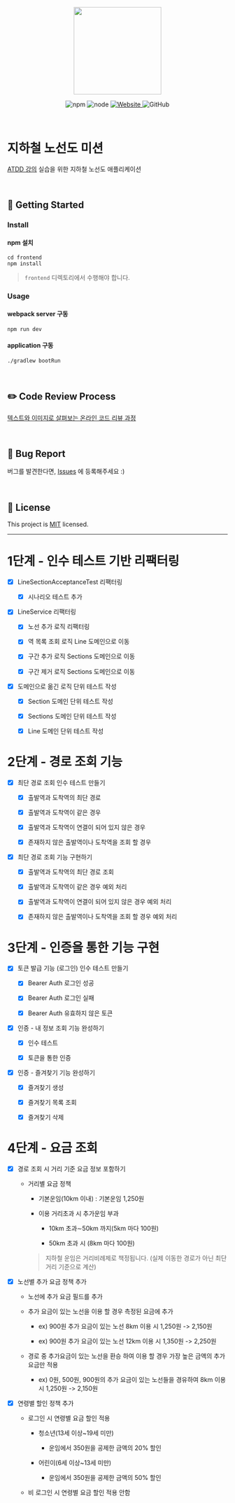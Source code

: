 <p align="center">
    <img width="200px;" src="https://raw.githubusercontent.com/woowacourse/atdd-subway-admin-frontend/master/images/main_logo.png"/>
</p>
<p align="center">
  <img alt="npm" src="https://img.shields.io/badge/npm-%3E%3D%205.5.0-blue">
  <img alt="node" src="https://img.shields.io/badge/node-%3E%3D%209.3.0-blue">
  <a href="https://edu.nextstep.camp/c/R89PYi5H" alt="nextstep atdd">
    <img alt="Website" src="https://img.shields.io/website?url=https%3A%2F%2Fedu.nextstep.camp%2Fc%2FR89PYi5H">
  </a>
  <img alt="GitHub" src="https://img.shields.io/github/license/next-step/atdd-subway-service">
</p>

<br>

# 지하철 노선도 미션
[ATDD 강의](https://edu.nextstep.camp/c/R89PYi5H) 실습을 위한 지하철 노선도 애플리케이션

<br>

## 🚀 Getting Started

### Install
#### npm 설치
```
cd frontend
npm install
```
> `frontend` 디렉토리에서 수행해야 합니다.

### Usage
#### webpack server 구동
```
npm run dev
```
#### application 구동
```
./gradlew bootRun
```
<br>

## ✏️ Code Review Process
[텍스트와 이미지로 살펴보는 온라인 코드 리뷰 과정](https://github.com/next-step/nextstep-docs/tree/master/codereview)

<br>

## 🐞 Bug Report

버그를 발견한다면, [Issues](https://github.com/next-step/atdd-subway-service/issues) 에 등록해주세요 :)

<br>

## 📝 License

This project is [MIT](https://github.com/next-step/atdd-subway-service/blob/master/LICENSE.md) licensed.

---

# 1단계 - 인수 테스트 기반 리팩터링

- [x] LineSectionAcceptanceTest 리팩터링

    - [x] 시나리오 테스트 추가

- [x] LineService 리팩터링

    - [x] 노선 추가 로직 리팩터링

    - [x] 역 목록 조회 로직 Line 도메인으로 이동

    - [x] 구간 추가 로직 Sections 도메인으로 이동

    - [x] 구간 제거 로직 Sections 도메인으로 이동

- [x] 도메인으로 옮긴 로직 단위 테스트 작성

    - [x] Section 도메인 단위 테스트 작성

    - [x] Sections 도메인 단위 테스트 작성

    - [x] Line 도메인 단위 테스트 작성


# 2단계 - 경로 조회 기능

- [x] 최단 경로 조회 인수 테스트 만들기

    - [x] 출발역과 도착역의 최단 경로

    - [x] 출발역과 도착역이 같은 경우

    - [x] 출발역과 도착역이 연결이 되어 있지 않은 경우

    - [x] 존재하지 않은 출발역이나 도착역을 조회 할 경우

- [x] 최단 경로 조회 기능 구현하기

    - [x] 출발역과 도착역의 최단 경로 조회

    - [x] 출발역과 도착역이 같은 경우 예외 처리

    - [x] 출발역과 도착역이 연결이 되어 있지 않은 경우 예외 처리

    - [x] 존재하지 않은 출발역이나 도착역을 조회 할 경우 예외 처리

# 3단계 - 인증을 통한 기능 구현

- [x] 토큰 발급 기능 (로그인) 인수 테스트 만들기

    - [x] Bearer Auth 로그인 성공

    - [x] Bearer Auth 로그인 실패

    - [x] Bearer Auth 유효하지 않은 토큰

- [x] 인증 - 내 정보 조회 기능 완성하기

    - [x] 인수 테스트

    - [x] 토큰을 통한 인증

- [x] 인증 - 즐겨찾기 기능 완성하기

    - [x] 즐겨찾기 생성

    - [x] 즐겨찾기 목록 조회

    - [x] 즐겨찾기 삭제

# 4단계 - 요금 조회

- [x] 경로 조회 시 거리 기준 요금 정보 포함하기

    * 거리별 요금 정책

        * 기본운임(10km 이내) : 기본운임 1,250원

        * 이용 거리초과 시 추가운임 부과

            * 10km 초과∼50km 까지(5km 마다 100원)

            * 50km 초과 시 (8km 마다 100원)

        > 지하철 운임은 거리비례제로 책정됩니다. (실제 이동한 경로가 아닌 최단거리 기준으로 계산)

- [x] 노선별 추가 요금 정책 추가

    * 노선에 추가 요금 필드를 추가

    * 추가 요금이 있는 노선을 이용 할 경우 측정된 요금에 추가

        * ex) 900원 추가 요금이 있는 노선 8km 이용 시 1,250원 -> 2,150원

        * ex) 900원 추가 요금이 있는 노선 12km 이용 시 1,350원 -> 2,250원

    * 경로 중 추가요금이 있는 노선을 환승 하여 이용 할 경우 가장 높은 금액의 추가 요금만 적용

        * ex) 0원, 500원, 900원의 추가 요금이 있는 노선들을 경유하여 8km 이용 시 1,250원 -> 2,150원

- [x] 연령별 할인 정책 추가

    * 로그인 시 연령별 요금 할인 적용

        * 청소년(13세 이상~19세 미만)
        
            * 운임에서 350원을 공제한 금액의 20% 할인
    
        * 어린이(6세 이상~13세 미만)
    
            * 운임에서 350원을 공제한 금액의 50% 할인

    * 비 로그인 시 연령별 요금 할인 적용 안함
